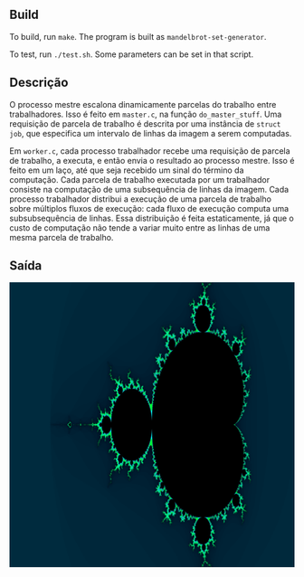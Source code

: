 ## Build

To build, run `make`. The program is built as `mandelbrot-set-generator`.

To test, run `./test.sh`. Some parameters can be set in that script.

## Descrição

O processo mestre escalona dinamicamente parcelas do trabalho entre trabalhadores. Isso é feito em `master.c`, na função `do_master_stuff`. Uma requisição de parcela de trabalho é descrita por uma instância de `struct job`, que especifica um intervalo de linhas da imagem a serem computadas.

Em `worker.c`, cada processo trabalhador recebe uma requisição de parcela de trabalho, a executa, e então envia o resultado ao processo mestre. Isso é feito em um laço, até que seja recebido um sinal do término da computação. Cada parcela de trabalho executada por um trabalhador consiste na computação de uma subsequência de linhas da imagem. Cada processo trabalhador distribui a execução de uma parcela de trabalho sobre múltiplos fluxos de execução: cada fluxo de execução computa uma subsubsequência de linhas. Essa distribuição é feita estaticamente, já que o custo de computação não tende a variar muito entre as linhas de uma mesma parcela de trabalho.

## Saída

![](output/example_output.png)
